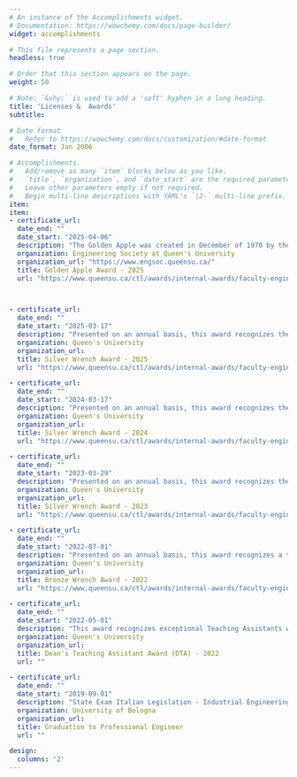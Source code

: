 ```yaml
---
# An instance of the Accomplishments widget.
# Documentation: https://wowchemy.com/docs/page-builder/
widget: accomplishments

# This file represents a page section.
headless: true

# Order that this section appears on the page.
weight: 50

# Note: `&shy;` is used to add a 'soft' hyphen in a long heading.
title: 'Licenses &  Awards'
subtitle:

# Date format
#   Refer to https://wowchemy.com/docs/customization/#date-format
date_format: Jan 2006

# Accomplishments.
#   Add/remove as many `item` blocks below as you like.
#   `title`, `organization`, and `date_start` are the required parameters.
#   Leave other parameters empty if not required.
#   Begin multi-line descriptions with YAML's `|2-` multi-line prefix.
item:
item:
- certificate_url:
  date_end: ""
  date_start: "2025-04-06"
  description: "The Golden Apple was created in December of 1970 by the Engineering Society Development Committee as a means for undergraduate students to honor faculty members."
  organization: Engineering Society at Queen's University
  organization_url: "https://www.engsoc.queensu.ca/"
  title: Golden Apple Award - 2025
  url: "https://www.queensu.ca/ctl/awards/internal-awards/faculty-engineering-and-applied-science/queens-engineering-society#Golden-Apple-Award"



- certificate_url:
  date_end: ""
  date_start: "2025-03-17"
  description: "Presented on an annual basis, this award recognizes the instructor who displays the most interest and enthusiasm towards the Queen's Mechanical and Materials Engineering program as voted by all years (2nd, 3rd and 4th )."
  organization: Queen's University
  organization_url:
  title: Silver Wrench Award - 2025
  url: "https://www.queensu.ca/ctl/awards/internal-awards/faculty-engineering-and-applied-science/mechanical-engineering-club"

- certificate_url:
  date_end: ""
  date_start: "2024-03-17"
  description: "Presented on an annual basis, this award recognizes the instructor who displays the most interest and enthusiasm towards the Queen's Mechanical and Materials Engineering program as voted by all years (2nd, 3rd and 4th )."
  organization: Queen's University
  organization_url:
  title: Silver Wrench Award - 2024
  url: "https://www.queensu.ca/ctl/awards/internal-awards/faculty-engineering-and-applied-science/mechanical-engineering-club"

- certificate_url:
  date_end: ""
  date_start: "2023-03-29"
  description: "Presented on an annual basis, this award recognizes the instructor who displays the most interest and enthusiasm towards the Queen's Mechanical and Materials Engineering program as voted by all years (2nd, 3rd and 4th )."
  organization: Queen's University
  organization_url:
  title: Silver Wrench Award - 2023
  url: "https://www.queensu.ca/ctl/awards/internal-awards/faculty-engineering-and-applied-science/mechanical-engineering-club"

- certificate_url:
  date_end: ""
  date_start: "2022-07-01"
  description: "Presented on an annual basis, this award recognizes a teaching assistant of Mechanical and Materials Engineering for their contribution to the undergraduate class as voted by all years (2nd, 3rd and 4th )."
  organization: Queen's University
  organization_url:
  title: Bronze Wrench Award - 2022
  url: "https://www.queensu.ca/ctl/awards/internal-awards/faculty-engineering-and-applied-science/mechanical-engineering-club"

- certificate_url:
  date_end: ""
  date_start: "2022-05-01"
  description: "This award recognizes exceptional Teaching Assistants who have been nominated by their departments."
  organization: Queen's University
  organization_url:
  title: Dean's Teaching Assistant Award (DTA) - 2022
  url: ""

- certificate_url:
  date_end: ""
  date_start: "2019-09-01"
  description: "State Exam Italian Legislation - Industrial Engineering"
  organization: University of Bologna
  organization_url:
  title: Graduation to Professional Engineer
  url: ""

design:
  columns: '2'
---
```

